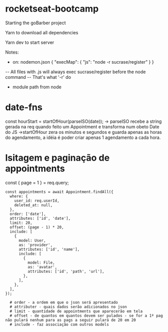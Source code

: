 # rocketseat-bootcamp
Starting the goBarber project


Yarn to download all dependencies

Yarn dev to start server






Notes:

* on: nodemon.json
    {
    "execMap": {
        "js": "node -r sucrase/register"
    }
    }

-- All files with .js will always exec sucrase/register before the node command
    -- That's what '-r' do

* module path from node



# date-fns

  const hourStart = startOfHour(parseISO(date));
    -> parseISO recebe a string gerada na req quando feito um Appointment e transforma num obeto Date do JS
    ->startOfHour zera os minutos e segundos e guarda apenas as horas do agendamento, a idéia é poder criar apenas 1 agendamento a cada hora.



# lsitagem e paginação de appointments
const { page = 1 } = req.query;

    const appointments = await Appointment.findAll({
      where: {
        user_id: req.userId,
        deleted_at: null,
      },
      order: ['date'],
      attributes: ['id', 'date'],
      limit: 20,
      offset: (page - 1) * 20,
      include: [
        {
          model: User,
          as: 'provider',
          attributes: ['id', 'name'],
          include: [
            {
              model: File,
              as: 'avatar',
              attributes: ['id', 'path', 'url'],
            },
          ],
        },
      ],
    });

      # order - a ordem em que o json será apresentado
      # attributer - quais dados serão adicionados no json
      # limit - quantidade de appointments que aparecerão em tela
      # offset - de quantos em quantos devem ser pulados - se for a 1º pag não pulará nenhum para as pags a seguir pulará de 20 em 20
      # include - faz associação com outros models
